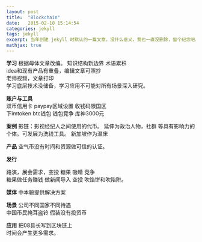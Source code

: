 ```yaml
---
layout: post
title:  "Blockchain"
date:   2015-02-10 15:14:54
categories: jekyll
tags: jekyll
excerpt: 当年创建 jekyll 时默认的一篇文章，没什么意义，我也一直没删除，留个纪念吧。
mathjax: true
---
```


**学习**
根据母体文章改编。 知识结构新边界  术语累积  
idea和现有产品有重叠，编辑文章可照抄  
老师视频，文章打印  
学习底层技术没储备，学习应用不可能对所有场景深入研究。  

**账户与工具**  
双币信用卡 paypay区域设置 收钱码限国区     
下imtoken btc钱包  钱包竞争  库神3000元

**案例**
影链：影视经纪人之间使用的代币。
延伸为政治人物，社群 等具有影响力的个体。可发展为洗钱工具。  新加坡作为温床

**产品**
空气币没有时间和资源做可信的认证。

**发行**

路演，展会需求，空投 糖果 吸睛 竞争  
糖果做任务赚钱  做新闻导入   空投
吹馅饼和吹陷阱。  

**媒体**
中本聪提供解决方案  

**场景**
公司不同国家不同待遇  
中国币民掩耳盗铃  假装没有投资币

**应用**
把08县长写到区块链上   
时间会产生更多需求。
